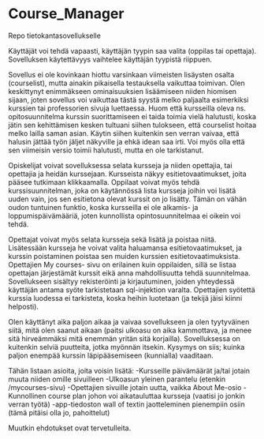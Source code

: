 # Course_Manager
Repo tietokantasovellukselle

Käyttäjät voi tehdä vapaasti, käyttäjän tyypin saa valita (oppilas tai opettaja). Sovelluksen käytettävyys vaihtelee
käyttäjän tyypistä riippuen.

Sovellus ei ole kovinkaan hiottu varsinkaan viimeisten lisäysten osalta (courselist), mutta ainakin pikaisella testauksella
vaikuttaa toimivan. Olen keskittynyt enimmäkseen ominaisuuksien lisäämiseen niiden hiomisen sijaan, joten sovellus voi vaikuttaa
tästä syystä melko paljaalta esimerkiksi kurssien tai professorien sivuja luettaessa. Huom että kursseilla oleva ns. opitosuunnitelma
kurssin suorittamiseen ei taida toimia vielä halutusti, koska jätin sen kehittämisen kesken tultuani siihen tulokseen, että courselist
hoitaa melko lailla saman asian. Käytin siihen kuitenkin sen verran vaivaa, että halusin jättää työn jäljet näkyville ja ehkä 
idean saa irti. Voi myös olla että sen viimeisin versio toimii halutusti, mutta en ole tarkistanut.

Opiskelijat voivat sovelluksessa selata kursseja ja niiden opettajia, tai opettajia ja heidän kurssejaan. Kursseista näkyy
esitietovaatimukset, joita pääsee tutkimaan klikkaamalla. Oppilaat voivat myös tehdä kurssisuunnitelman, joka on käytännössä 
lista kursseja joihin voi lisätä uuden vain, jos sen esitietona olevat kurssit on jo lisätty. Tämän on vähän oudon tuntuinen funktio,
koska kursseilla ei ole alkamis- ja loppumispäivämääriä, joten kunnollista opintosuunnitelmaa ei oikein voi tehdä. 

Opettajat voivat myös selata kursseja sekä lisätä ja poistaa niitä. Lisätessään kursseja he voivat valita haluamansa esitietovaatimukset,
ja kurssin poistaminen poistaa sen muiden kurssien esitietovaatimuksista. Opettajien My courses- sivu on erilainen kuin oppilaiden, sillä
se listaa opettajan järjestämät kurssit eikä anna mahdollisuutta tehdä suunnitelmaa. Sovellukseen sisältyy rekisteröinti
ja kirjautuminen, joiden yhteydessä käyttäjän antama syöte tarkistetaan sql-injektion varalta. Opettajien syötettä kurssia
luodessa ei tarkisteta, koska heihin luotetaan (ja tekijä jäisi kiinni helposti).

Olen käyttänyt aika paljon aikaa ja vaivaa sovellukseen ja olen tyytyväinen siitä, mitä olen saanut aikaan (paitsi ulkoasu
on aika kammottava, ja menee sitä hirveämmäksi mitä enemmän yritän sitä korjailla). Sovelluksessa on kuitenkin selviä puutteita,
jotka myönnän itsekin. Kysymys on siis; kuinka paljon enempää kurssin läpipääsemiseen (kunnialla) vaaditaan. 

Tähän listaan asioita, joita voisin lisätä:
-Kursseille päivämäärät ja/tai jotain muuta niiden omille sivuilleen
-Ulkoasun yleinen parantelu (etenkin /mycourses-sivu)
-Opettajien sivuille jotain uutta, vaikka About Me-osio
-Kunnollinen course plan johon voi aikatauluttaa kursseja (vaatisi jo jonkin verran työtä)
-app-tiedoston wall of textin jaotteleminen pienempiin osiin (tämä pitäisi olla jo, pahoittelut)

Muutkin ehdotukset ovat tervetulleita.